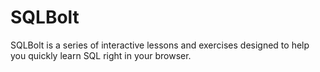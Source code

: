 # SQLBolt

SQLBolt is a series of interactive lessons and exercises designed to help you quickly learn SQL right in your browser.
